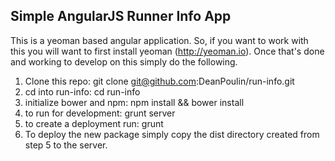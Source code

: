 ## Simple AngularJS Runner Info App

This is a yeoman based angular application. So, if you want to work with this you will want to first install yeoman (http://yeoman.io). Once that's done and working to develop on this simply do the following.

1. Clone this repo: git clone git@github.com:DeanPoulin/run-info.git
2. cd into run-info: cd run-info
3. initialize bower and npm: npm install && bower install
4. to run for development: grunt server
5. to create a deployment run: grunt
6. To deploy the new package simply copy the dist directory created from step 5 to the server.

